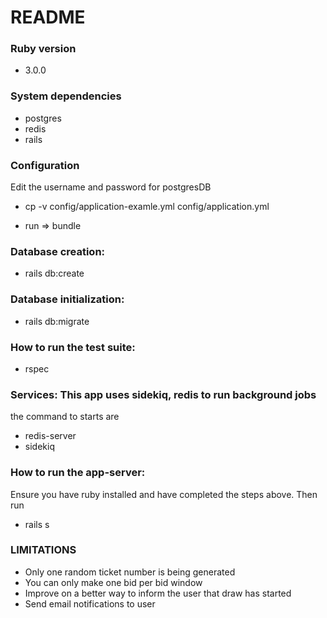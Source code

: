 # README
###  Ruby version
  - 3.0.0

### System dependencies
  - postgres
  - redis
  - rails

###  Configuration
   Edit the username and password for postgresDB
   - cp -v config/application-examle.yml config/application.yml
  
   - run => bundle

###  Database creation:
   - rails db:create

###  Database initialization:
   - rails db:migrate

### How to run the test suite:
  - rspec

### Services: This app uses sidekiq, redis to run background jobs
   the command to starts are
  - redis-server
  - sidekiq


### How to run the app-server:
   Ensure you have ruby installed and have completed the steps above. Then run
   - rails s


### LIMITATIONS
  - Only one random ticket number is being generated
  - You can only make one bid per bid window
  - Improve on a better way to inform the user that draw has started
  - Send email notifications to user
